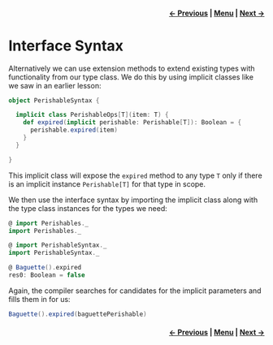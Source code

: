 <h4 align="right">
    <a href="lesson2_4_1_interface_objects.md">← Previous</a> |
    <a href="../../../../README.md">Menu</a> |
    <a href="lesson2_5_context_bounds.md">Next →</a>
</h4>

<h1>Interface Syntax</h1>

Alternatively we can use extension methods to extend existing types with functionality from our type class. We do this 
by using implicit classes like we saw in an earlier lesson:

```scala
object PerishableSyntax {

  implicit class PerishableOps[T](item: T) {
    def expired(implicit perishable: Perishable[T]): Boolean = {
      perishable.expired(item)
    }
  }

}
```

This implicit class will expose the `expired` method to any type `T` only if there is an implicit instance
`Perishable[T]` for that type in scope.

We then use the interface syntax by importing the implicit class along with the type class instances for the types we 
need:

```scala
@ import Perishables._
import Perishables._

@ import PerishableSyntax._
import PerishableSyntax._

@ Baguette().expired
res0: Boolean = false
```

Again, the compiler searches for candidates for the implicit parameters and fills them in for us:

```scala
Baguette().expired(baguettePerishable)
```

<h4 align="right">
    <a href="lesson2_4_1_interface_objects.md">← Previous</a> |
    <a href="../../../../README.md">Menu</a> |
    <a href="lesson2_5_context_bounds.md">Next →</a>
</h4>